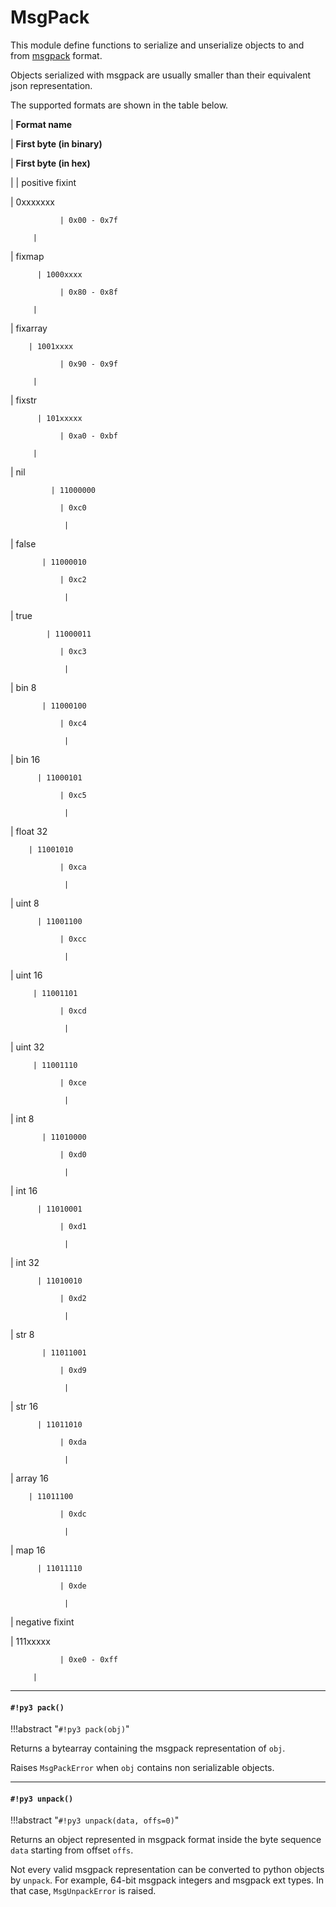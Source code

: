 # MsgPack

This module define functions to serialize and unserialize objects to and from [msgpack](http://msgpack.org) format.

Objects serialized with msgpack are usually smaller than their equivalent json representation.

The supported formats are shown in the table below.

| **Format name**

 | **First byte (in binary)**

 | **First byte (in hex)**

 |
| positive fixint

 | 0xxxxxxx

               | 0x00 - 0x7f

         |
| fixmap

          | 1000xxxx

               | 0x80 - 0x8f

         |
| fixarray

        | 1001xxxx

               | 0x90 - 0x9f

         |
| fixstr

          | 101xxxxx

               | 0xa0 - 0xbf

         |
| nil

             | 11000000

               | 0xc0

                |
| false

           | 11000010

               | 0xc2

                |
| true

            | 11000011

               | 0xc3

                |
| bin 8

           | 11000100

               | 0xc4

                |
| bin 16

          | 11000101

               | 0xc5

                |
| float 32

        | 11001010

               | 0xca

                |
| uint 8

          | 11001100

               | 0xcc

                |
| uint 16

         | 11001101

               | 0xcd

                |
| uint 32

         | 11001110

               | 0xce

                |
| int 8

           | 11010000

               | 0xd0

                |
| int 16

          | 11010001

               | 0xd1

                |
| int 32

          | 11010010

               | 0xd2

                |
| str 8

           | 11011001

               | 0xd9

                |
| str 16

          | 11011010

               | 0xda

                |
| array 16

        | 11011100

               | 0xdc

                |
| map 16

          | 11011110

               | 0xde

                |
| negative fixint

 | 111xxxxx

               | 0xe0 - 0xff

         |

---
#### `#!py3 pack()`

!!!abstract "`#!py3 pack(obj)`"

Returns a bytearray containing the msgpack representation of ```obj```.

Raises `MsgPackError` when ```obj``` contains non serializable objects.


---
#### `#!py3 unpack()`

!!!abstract "`#!py3 unpack(data, offs=0)`"

Returns an object represented in msgpack format inside the byte sequence ```data``` starting from offset ```offs```.

Not every valid msgpack representation can be converted to python objects by ```unpack```.
For example, 64-bit msgpack integers and msgpack ext types. In that case, `MsgUnpackError` is raised.
